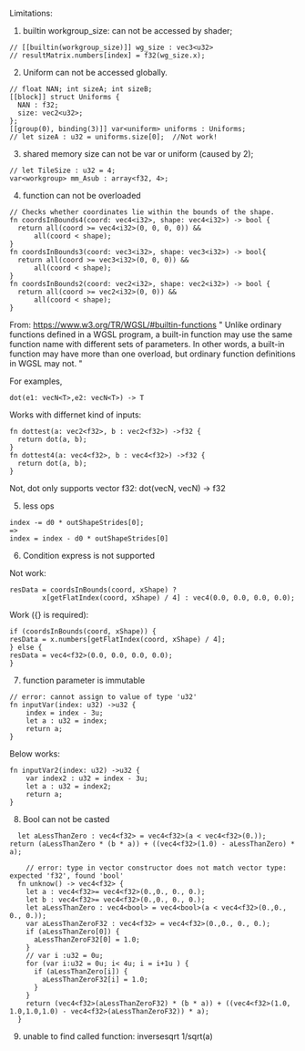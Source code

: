 
Limitations: 

1. builtin workgroup_size: can not be accessed by shader;
```
// [[builtin(workgroup_size)]] wg_size : vec3<u32>
// resultMatrix.numbers[index] = f32(wg_size.x);
```

2. Uniform can not be accessed globally.

```
// float NAN; int sizeA; int sizeB;
[[block]] struct Uniforms {
  NAN : f32;
  size: vec2<u32>;
};
[[group(0), binding(3)]] var<uniform> uniforms : Uniforms;
// let sizeA : u32 = uniforms.size[0];  //Not work!
```

3. shared memory size can not be var or uniform (caused by 2);

```
// let TileSize : u32 = 4;
var<workgroup> mm_Asub : array<f32, 4>;
```

4. function can not be overloaded
```
// Checks whether coordinates lie within the bounds of the shape.
fn coordsInBounds4(coord: vec4<i32>, shape: vec4<i32>) -> bool {
  return all(coord >= vec4<i32>(0, 0, 0, 0)) &&
      all(coord < shape);
}
fn coordsInBounds3(coord: vec3<i32>, shape: vec3<i32>) -> bool{
  return all(coord >= vec3<i32>(0, 0, 0)) &&
      all(coord < shape);
}
fn coordsInBounds2(coord: vec2<i32>, shape: vec2<i32>) -> bool {
  return all(coord >= vec2<i32>(0, 0)) &&
      all(coord < shape);
}
```

From: https://www.w3.org/TR/WGSL/#builtin-functions
"
Unlike ordinary functions defined in a WGSL program, a built-in function may use the same function name with different sets of parameters. In other words, a built-in function may have more than one overload, but ordinary function definitions in WGSL may not.
"

For examples, 
```
dot(e1: vecN<T>,e2: vecN<T>) -> T 
```
Works with differnet kind of inputs:
```
fn dottest(a: vec2<f32>, b : vec2<f32>) ->f32 {
  return dot(a, b);
}
fn dottest4(a: vec4<f32>, b : vec4<f32>) ->f32 {
  return dot(a, b);
}
```

Not, dot only supports vector f32:
dot(vecN<f32>, vecN<f32>) -> f32

5. less ops

```
index -= d0 * outShapeStrides[0];
=>
index = index - d0 * outShapeStrides[0]

```

6. Condition express is not supported

Not work:
```
resData = coordsInBounds(coord, xShape) ?
        x[getFlatIndex(coord, xShape) / 4] : vec4(0.0, 0.0, 0.0, 0.0);
```
Work ({} is required):
```
if (coordsInBounds(coord, xShape)) {
resData = x.numbers[getFlatIndex(coord, xShape) / 4];
} else {
resData = vec4<f32>(0.0, 0.0, 0.0, 0.0); 
} 

```

7. function parameter is immutable

```
// error: cannot assign to value of type 'u32'
fn inputVar(index: u32) ->u32 {
    index = index - 3u;
    let a : u32 = index;
    return a;
}
```
Below works:
```
fn inputVar2(index: u32) ->u32 {
    var index2 : u32 = index - 3u;
    let a : u32 = index2;
    return a;
}
```

8. Bool can not be casted
  
  ```
    let aLessThanZero : vec4<f32> = vec4<f32>(a < vec4<f32>(0.));
  return (aLessThanZero * (b * a)) + ((vec4<f32>(1.0) - aLessThanZero) * a);
  ```
  
  ```
      // error: type in vector constructor does not match vector type: expected 'f32', found 'bool'
    fn unknow() -> vec4<f32> {
      let a : vec4<f32>= vec4<f32>(0.,0., 0., 0.);
      let b : vec4<f32>= vec4<f32>(0.,0., 0., 0.);
      let aLessThanZero : vec4<bool> = vec4<bool>(a < vec4<f32>(0.,0., 0., 0.));
      var aLessThanZeroF32 : vec4<f32> = vec4<f32>(0.,0., 0., 0.); 
      if (aLessThanZero[0]) {
        aLessThanZeroF32[0] = 1.0;
      }
      // var i :u32 = 0u;
      for (var i:u32 = 0u; i< 4u; i = i+1u ) {
        if (aLessThanZero[i]) {
          aLessThanZeroF32[i] = 1.0;
        }
      }
      return (vec4<f32>(aLessThanZeroF32) * (b * a)) + ((vec4<f32>(1.0, 1.0,1.0,1.0) - vec4<f32>(aLessThanZeroF32)) * a);
    }
  ```

  9. unable to find called function: inversesqrt
  1/sqrt(a)
  
 
  
